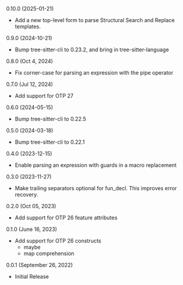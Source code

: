 0.10.0 (2025-01-21)
* Add a new top-level form to parse Structural Search and Replace templates.

0.9.0 (2024-10-21)
* Bump tree-sitter-cli to 0.23.2, and bring in tree-sitter-language

0.8.0 (Oct 4, 2024)
* Fix corner-case for parsing an expression with the pipe operator

0.7.0 (Jul 12, 2024)
* Add support for OTP 27

0.6.0 (2024-05-15)
* Bump tree-sitter-cli to 0.22.5

0.5.0 (2024-03-18)
* Bump tree-sitter-cli to 0.22.1

0.4.0 (2023-12-15)
* Enable parsing an expression with guards in a macro replacement

0.3.0 (2023-11-27)
* Make trailing separators optional for fun_decl.  This improves error recovery.

0.2.0 (Oct 05, 2023)
* Add support for OTP 26 feature attributes

0.1.0 (June 16, 2023)
* Add support for OTP 26 constructs
  * maybe
  * map comprehension

0.0.1 (September 26, 2022)

* Initial Release
